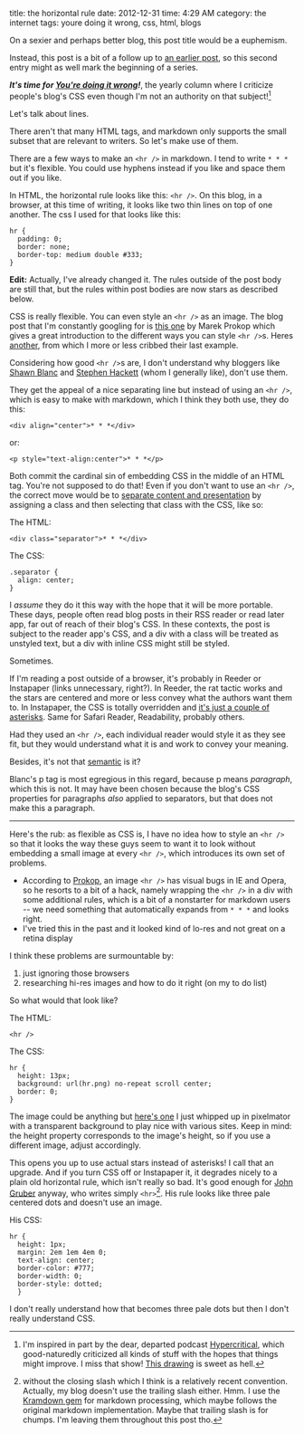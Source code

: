 title: the horizontal rule
date: 2012-12-31
time: 4:29 AM
category: the internet
tags: youre doing it wrong, css, html, blogs

On a sexier and perhaps better blog, this post title would be a euphemism.

Instead, this post is a bit of a follow up to [an earlier post][], so this second entry might as well mark the beginning of a series.

[an earlier post]: http://www.maxjacobson.net/2012-03-21-indenting-paragraphs-online

***It's time for [You're doing it wrong][]!***, the yearly column where I criticize people's blog's CSS even though I'm not an authority on that subject![^1]

[^1]: I'm inspired in part by the dear, departed podcast [Hypercritical](http://5by5.tv/hypercritical), which good-naturedly criticized all kinds of stuff with the hopes that things might improve. I miss that show! [This drawing](http://davidgalletly.com/blog/2012/11/21/hypercritical-ends.html) is sweet as hell.

[You're doing it wrong]: http://www.maxjacobson.net/tag/youre-doing-it-wrong

Let's talk about lines.

There aren't that many HTML tags, and markdown only supports the small subset that are relevant to writers. So let's make use of them.

There are a few ways to make an `<hr />` in markdown. I tend to write `* * *` but it's flexible. You could use hyphens instead if you like and space them out if you like.

In HTML, the horizontal rule looks like this: `<hr />`. On this blog, in a browser, at this time of writing, it looks like two thin lines on top of one another. The css I used for that looks like this:

    hr {
      padding: 0;
      border: none;
      border-top: medium double #333;
    }

**Edit:** Actually, I've already changed it. The rules outside of the post body are still that, but the rules within post bodies are now stars as described below.

CSS is really flexible. You can even style an `<hr />` as an image. The blog post that I'm constantly googling for is [this one][] by Marek Prokop which gives a great introduction to the different ways you can style `<hr />`s. Heres [another](http://css-tricks.com/examples/hrs/), from which I more or less cribbed their last example.

[this one]: http://www.sovavsiti.cz/css/hr.html

Considering how good `<hr />`s are, I don't understand why bloggers like [Shawn Blanc][] and [Stephen Hackett][] (whom I generally like), don't use them.

[Shawn Blanc]: http://shawnblanc.net/2012/12/inbox-intentions/
[Stephen Hackett]: http://512pixels.net/2012/12/learning-curve/

They get the appeal of a nice separating line but instead of using an `<hr />`, which is easy to make with markdown, which I think they both use, they do this:

    <div align="center">* * *</div>

or:

    <p style="text-align:center">* * *</p>

Both commit the cardinal sin of embedding CSS in the middle of an HTML tag. You're not supposed to do that! Even if you don't want to use an `<hr />`, the correct move would be to [separate content and presentation][] by assigning a class and then selecting that class with the CSS, like so:

The HTML:

    <div class="separator">* * *</div>

The CSS:

    .separator {
      align: center;
    }

[separate content and presentation]: http://en.wikipedia.org/wiki/Separation_of_presentation_and_content

I *assume* they do it this way with the hope that it will be more portable. These days, people often read blog posts in their RSS reader or read later app, far out of reach of their blog's CSS. In these contexts, the post is subject to the reader app's CSS, and a div with a class will be treated as unstyled text, but a div with inline CSS might still be styled.

Sometimes.

If I'm reading a post outside of a browser, it's probably in Reeder or Instapaper (links unnecessary, right?). In Reeder, the rat tactic works and the stars are centered and more or less convey what the authors want them to. In Instapaper, the CSS is totally overridden and [it's just a couple of asterisks][]. Same for Safari Reader, Readability, probably others.

[it's just a couple of asterisks]: http://d.pr/i/yP1Y

Had they used an `<hr />`, each individual reader would style it as they see fit, but they would understand what it is and work to convey your meaning.

Besides, it's not that [semantic][] is it?

Blanc's p tag is most egregious in this regard, because p means *paragraph*, which this is not. It may have been chosen because the blog's CSS properties for paragraphs *also* applied to separators, but that does not make this a paragraph.

[semantic]: http://stackoverflow.com/questions/1294493/what-does-semantically-correct-mean

* * *

Here's the rub: as flexible as CSS is, I have no idea how to style an `<hr />` so that it looks the way these guys seem to want it to look without embedding a small image at every `<hr />`, which introduces its own set of problems.

* According to [Prokop][], an image `<hr />` has visual bugs in IE and Opera, so he resorts to a bit of a hack, namely wrapping the `<hr />` in a div with some additional rules, which is a bit of a nonstarter for markdown users -- we need something that automatically expands from `* * *` and looks right.
* I've tried this in the past and it looked kind of lo-res and not great on a retina display

[Prokop]: http://www.sovavsiti.cz/css/hr.html

I think these problems are surmountable by:

1. just ignoring those browsers
2. researching hi-res images and how to do it right (on my to do list)

So what would that look like?

The HTML:

    <hr />

The CSS:

    hr {
      height: 13px;
      background: url(hr.png) no-repeat scroll center;
      border: 0;
    }

The image could be anything but [here's one][] I just whipped up in pixelmator with a transparent background to play nice with various sites. Keep in mind: the height property corresponds to the image's height, so if you use a different image, adjust accordingly.

[here's one]: http://d.pr/i/AoSz

This opens you up to use actual stars instead of asterisks! I call that an upgrade. And if you turn CSS off or Instapaper it, it degrades nicely to a plain old horizontal rule, which isn't really so bad. It's good enough for [John Gruber][] anyway, who writes simply `<hr>`[^2]. His rule looks like three pale centered dots and doesn't use an image.

[^2]: without the closing slash which I think is a relatively recent convention. Actually, my blog doesn't use the trailing slash either. Hmm. I use the [Kramdown gem](https://rubygems.org/gems/kramdown) for markdown processing, which maybe follows the original markdown implementation. Maybe that trailing slash is for chumps. I'm leaving them throughout this post tho.

His CSS:

    hr {
      height: 1px;
      margin: 2em 1em 4em 0;
      text-align: center;
      border-color: #777;
      border-width: 0;
      border-style: dotted;
      }

[John Gruber]: http://daringfireball.net/2012/12/google_maps_iphone

I don't really understand how that becomes three pale dots but then I don't really understand CSS.
